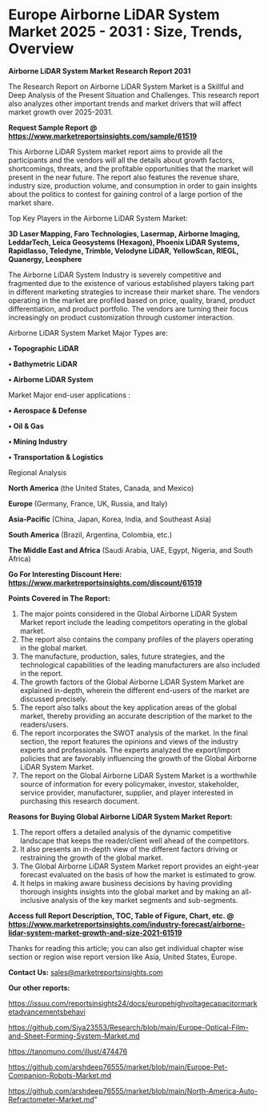  # Europe Airborne LiDAR System Market 2025 - 2031 : Size, Trends, Overview

<strong>Airborne LiDAR System Market Research Report 2031</strong>

The Research Report on Airborne LiDAR System Market is a Skillful and Deep Analysis of the Present Situation and Challenges. This research report also analyzes other important trends and market drivers that will affect market growth over 2025-2031.

<strong>Request Sample Report @ <a href=https://www.marketreportsinsights.com/sample/61519>https://www.marketreportsinsights.com/sample/61519</a></strong>

This Airborne LiDAR System market report aims to provide all the participants and the vendors will all the details about growth factors, shortcomings, threats, and the profitable opportunities that the market will present in the near future. The report also features the revenue share, industry size, production volume, and consumption in order to gain insights about the politics to contest for gaining control of a large portion of the market share.

Top Key Players in the Airborne LiDAR System Market:

<strong>3D Laser Mapping, Faro Technologies, Lasermap, Airborne Imaging, LeddarTech, Leica Geosystems (Hexagon), Phoenix LiDAR Systems, Rapidlasso, Teledyne, Trimble, Velodyne LiDAR, YellowScan, RIEGL, Quanergy, Leosphere</strong>

The Airborne LiDAR System Industry is severely competitive and fragmented due to the existence of various established players taking part in different marketing strategies to increase their market share. The vendors operating in the market are profiled based on price, quality, brand, product differentiation, and product portfolio. The vendors are turning their focus increasingly on product customization through customer interaction.

Airborne LiDAR System Market Major Types are:

<strong>• Topographic LiDAR

• Bathymetric LiDAR

• Airborne LiDAR System</strong>

Market Major end-user applications :

<strong>• Aerospace & Defense

• Oil & Gas

• Mining Industry

• Transportation & Logistics</strong>

Regional Analysis

</u><strong><b>North America</b></strong> (the United States, Canada, and Mexico)

<strong><b>Europe </b></strong>(Germany, France, UK, Russia, and Italy)

<strong><b>Asia-Pacific</b></strong> (China, Japan, Korea, India, and Southeast Asia)

<strong><b>South America</b></strong> (Brazil, Argentina, Colombia, etc.)

<strong><b>The Middle East and Africa</b></strong> (Saudi Arabia, UAE, Egypt, Nigeria, and South Africa)

<strong>Go For Interesting Discount Here: <a href=https://www.marketreportsinsights.com/discount/61519>https://www.marketreportsinsights.com/discount/61519</a></strong>

<strong>Points Covered in The Report:</strong>
<ol>
  <li>The major points considered in the Global Airborne LiDAR System Market report include the leading competitors operating in the global market.</li>
  <li>The report also contains the company profiles of the players operating in the global market.</li>
  <li>The manufacture, production, sales, future strategies, and the technological capabilities of the leading manufacturers are also included in the report.</li>
  <li>The growth factors of the Global Airborne LiDAR System Market are explained in-depth, wherein the different end-users of the market are discussed precisely.</li>
  <li>The report also talks about the key application areas of the global market, thereby providing an accurate description of the market to the readers/users.</li>
  <li>The report incorporates the SWOT analysis of the market. In the final section, the report features the opinions and views of the industry experts and professionals. The experts analyzed the export/import policies that are favorably influencing the growth of the Global Airborne LiDAR System Market.</li>
  <li>The report on the Global Airborne LiDAR System Market is a worthwhile source of information for every policymaker, investor, stakeholder, service provider, manufacturer, supplier, and player interested in purchasing this research document.</li>
</ol>
<strong>Reasons for Buying Global Airborne LiDAR System Market Report:</strong>

<ol>
  <li>The report offers a detailed analysis of the dynamic competitive landscape that keeps the reader/client well ahead of the competitors.</li>
  <li>It also presents an in-depth view of the different factors driving or restraining the growth of the global market.</li>
  <li>The Global Airborne LiDAR System Market report provides an eight-year forecast evaluated on the basis of how the market is estimated to grow.</li>
  <li>It helps in making aware business decisions by having providing thorough insights insights into the global market and by making an all-inclusive analysis of the key market segments and sub-segments.</li>
</ol>
<strong>Access full Report Description, TOC, Table of Figure, Chart, etc. @ <a href=https://www.marketreportsinsights.com/industry-forecast/airborne-lidar-system-market-growth-and-size-2021-61519>https://www.marketreportsinsights.com/industry-forecast/airborne-lidar-system-market-growth-and-size-2021-61519</a></strong>


Thanks for reading this article; you can also get individual chapter wise section or region wise report version like Asia, United States, Europe.

<strong>Contact Us:</strong>
sales@marketreportsinsights.com

<strong>Our other reports:</strong>

<a href=https://issuu.com/reportsinsights24/docs/europehighvoltagecapacitormarketadvancementsbehavi>https://issuu.com/reportsinsights24/docs/europehighvoltagecapacitormarketadvancementsbehavi</a>

<a href=https://github.com/Siya23553/Research/blob/main/Europe-Optical-Film-and-Sheet-Forming-System-Market.md>https://github.com/Siya23553/Research/blob/main/Europe-Optical-Film-and-Sheet-Forming-System-Market.md</a>

<a href=https://tanomuno.com/illust/474476>https://tanomuno.com/illust/474476</a>

<a href=https://github.com/arshdeep76555/market/blob/main/Europe-Pet-Companion-Robots-Market.md>https://github.com/arshdeep76555/market/blob/main/Europe-Pet-Companion-Robots-Market.md</a>

<a href=https://github.com/arshdeep76555/market/blob/main/North-America-Auto-Refractometer-Market.md>https://github.com/arshdeep76555/market/blob/main/North-America-Auto-Refractometer-Market.md</a>"
